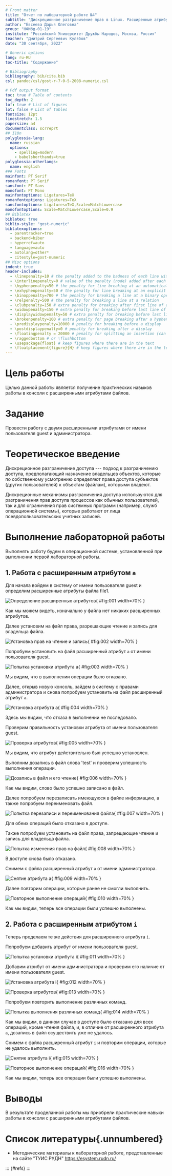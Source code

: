 ```yaml
---
# Front matter
title: "Отчет по лабораторной работе №4"
subtitle: "Дискреционное разграничение прав в Linux. Расширенные атрибуты"
author: "Евсеева Дарья Олеговна"
group: "НФИбд-01-19"
institute: "Российский Университет Дружбы Народов, Москва, Россия"
teacher: "Дмитрий Сергеевич Кулябов"
date: "30 сентября, 2022"

# Generic options
lang: ru-RU
toc-title: "Содержание"

# Bibliography
bibliography: bib/cite.bib
csl: pandoc/csl/gost-r-7-0-5-2008-numeric.csl

# Pdf output format
toc: true # Table of contents
toc_depth: 2
lof: true # List of figures
lot: false # List of tables
fontsize: 12pt
linestretch: 1.5
papersize: a4
documentclass: scrreprt
## I18n
polyglossia-lang:
  name: russian
  options:
	- spelling=modern
	- babelshorthands=true
polyglossia-otherlangs:
  name: english
### Fonts
mainfont: PT Serif
romanfont: PT Serif
sansfont: PT Sans
monofont: PT Mono
mainfontoptions: Ligatures=TeX
romanfontoptions: Ligatures=TeX
sansfontoptions: Ligatures=TeX,Scale=MatchLowercase
monofontoptions: Scale=MatchLowercase,Scale=0.9
## Biblatex
biblatex: true
biblio-style: "gost-numeric"
biblatexoptions:
  - parentracker=true
  - backend=biber
  - hyperref=auto
  - language=auto
  - autolang=other*
  - citestyle=gost-numeric
## Misc options
indent: true
header-includes:
  - \linepenalty=10 # the penalty added to the badness of each line within a paragraph (no associated penalty node) Increasing the value makes tex try to have fewer lines in the paragraph.
  - \interlinepenalty=0 # value of the penalty (node) added after each line of a paragraph.
  - \hyphenpenalty=50 # the penalty for line breaking at an automatically inserted hyphen
  - \exhyphenpenalty=50 # the penalty for line breaking at an explicit hyphen
  - \binoppenalty=700 # the penalty for breaking a line at a binary operator
  - \relpenalty=500 # the penalty for breaking a line at a relation
  - \clubpenalty=150 # extra penalty for breaking after first line of a paragraph
  - \widowpenalty=150 # extra penalty for breaking before last line of a paragraph
  - \displaywidowpenalty=50 # extra penalty for breaking before last line before a display math
  - \brokenpenalty=100 # extra penalty for page breaking after a hyphenated line
  - \predisplaypenalty=10000 # penalty for breaking before a display
  - \postdisplaypenalty=0 # penalty for breaking after a display
  - \floatingpenalty = 20000 # penalty for splitting an insertion (can only be split footnote in standard LaTeX)
  - \raggedbottom # or \flushbottom
  - \usepackage{float} # keep figures where there are in the text
  - \floatplacement{figure}{H} # keep figures where there are in the text
---
```


# Цель работы

Целью данной работы является получение практических навыков работы в консоли с расширенными атрибутами файлов.

# Задание

Провести работу с двумя расширенными атрибутами от имени пользователя guest и администратора.

# Теоретическое введение

Дискреционное разграничение доступа --- подход к разграничению доступа, предполагающий назначение владельцев объектов, которые по собственному усмотрению определяют права доступа субъектов (других пользователей) к объектам (файлам), которыми владеют.

Дискреционные механизмы разграничения доступа используются для разграничения прав доступа процессов как обычных пользователей, так и для ограничения прав системных программ (например, служб операционной системы), которые работают от лица псевдопользовательских учетных записей.

# Выполнение лабораторной работы

Выполнять работу будем в операционной системе, установленной при выполнении первой лабораторной работы.

## 1. Работа с расширенным атрибутом `a`

Для начала войдем в систему от имени пользователя guest и определим расширенные атрибуты файла file1.

![Определение расширенных атрибутов](../screenshots/1.png){ #fig:001 width=70% }

Как мы можем видеть, изначально у файла нет никаких расширенных атрибутов.

Далее установим на файл права, разрешающие чтение и запись для владельца файла.

![Установка прав на чтение и запись](../screenshots/2.png){ #fig:002 width=70% }

Попробуем установить на файл расширенный атрибут `a` от имени пользователя guest.

![Попытка установки атрибута a](../screenshots/3.png){ #fig:003 width=70% }

Мы видим, что в выполнении операции было отказано.

Далее, открыв новую консоль, зайдем в систему с правами администратора и снова попробуем установить на файл расширенный атрибут `a`.

![Установка атрибута a](../screenshots/4.png){ #fig:004 width=70% }

Здесь мы видим, что отказа в выполнении не последовало.

Проверим правильность установки атрибута от имени пользователя guest.

![Проверка атрибутов](../screenshots/5.png){ #fig:005 width=70% }

Мы видим, что атрибут действительно был успешно установлен.

Выполним дозапись в файл слова 'test' и проверим успешность выполнения операции.

![Дозапись в файл и его чтение](../screenshots/6.png){ #fig:006 width=70% }

Как мы видим, слово было успешно записано в файл.

Далее попробуем перезаписать имеющуюся в файле информацию, а также попробуем переименовать файл.

![Попытка перезаписи и переименования файла](../screenshots/7.png){ #fig:007 width=70% }

Для обеих операций было отказано в доступе.

Также попробуем установить на файл права, запрещающие чтение и запись для владельца файла.

![Попытка изменения прав на файл](../screenshots/8.png){ #fig:008 width=70% }

В доступе снова было отказано.

Снимем с файла расширенный атрибут `a` от имени администратора.

![Снятие атрибута a](../screenshots/9.png){ #fig:009 width=70% }

Далее повторим операции, которые ранее не смогли выполнить.

![Повторное выполнение операций](../screenshots/10.png){ #fig:010 width=70% }

Как мы видим, теперь все операции были успешно выполнены.

## 2. Работа с расширенным атрибутом `i`

Теперь проделаем те же действия для расширенного атрибута `i`.

Попробуем добавить атрибут от имени пользователя guest.

![Попытка установки атрибута i](../screenshots/11.png){ #fig:011 width=70% }

Добавим атрибут от имени администратора и проверим его наличие от имени пользователя guest.

![Установка атрибута i](../screenshots/12.png){ #fig:012 width=70% }

![Проверка атрибутов](../screenshots/13.png){ #fig:013 width=70% }

Попробуем повторить выполнение различных команд.

![Попытка выполнения различных команд](../screenshots/14.png){ #fig:014 width=70% }

Как мы видим, в данном случае в доступе было отказано для всех операций, кроме чтения файла, и, в отличие от расширенного атрибута `a`, дозапись в файл осуществить уже не удалось.

Снимем с файла расширенный атрибут `i` и повторим операции, которые не удалось выполнить.

![Снятие атрибута i](../screenshots/15.png){ #fig:015 width=70% }

![Повторное выполнение операций](../screenshots/16.png){ #fig:016 width=70% }

Как мы видим, теперь все операции были успешно выполнены.

# Выводы

В результате проделанной работы мы приобрели практические навыки работы в консоли с расширенными атрибутами файлов.

# Список литературы{.unnumbered}

- Методические материалы к лабораторной работе, представленные на сайте "ТУИС РУДН" https://esystem.rudn.ru/

::: {#refs}
:::
